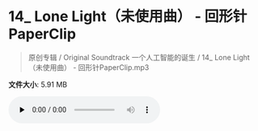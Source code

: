 # 14_ Lone Light（未使用曲） - 回形针PaperClip

> 原创专辑 / Original Soundtrack 一个人工智能的诞生 / 14_ Lone Light（未使用曲） - 回形针PaperClip.mp3

**文件大小**: 5.91 MB

<audio preload="none" controls><source src="https://file.hsyhx.top/archive/原创专辑/基本操作_一个人工智能的诞生_Original_Soundtrack/14_ Lone Light（未使用曲） - 回形针PaperClip.mp3" type="audio/mpeg">您的浏览器不支持此音频格式</audio>